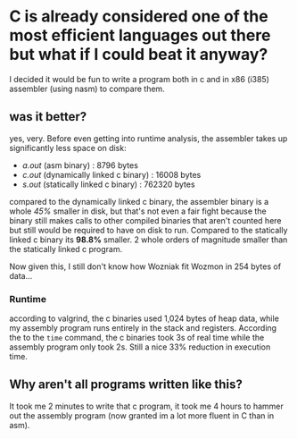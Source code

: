 ﻿# C is already considered one of the most efficient languages out there but what if I could beat it anyway?
I decided it would be fun to write a program both in c and in x86 (i385) assembler (using nasm) to compare them.



## was it better?
yes, very. Before even getting into runtime analysis, the assembler takes up significantly less space on disk:

- *a.out* (asm binary) : 8796 bytes
- *c.out* (dynamically linked c binary) : 16008 bytes
- *s.out* (statically linked c binary) : 762320 bytes

compared to the dynamically linked c binary, the assembler binary is a whole *45%* smaller in disk, but that's not even a fair fight because the binary still makes calls to other compiled binaries that aren't counted here but still would be required to have on disk to run. Compared to the statically linked c binary its **98.8%** smaller. 2 whole orders of magnitude smaller than the statically linked c program.

Now given this, I still don't know how Wozniak fit Wozmon in 254 bytes of data...

### Runtime
according to valgrind, the c binaries used 1,024 bytes of heap data, while my assembly program runs entirely in the stack and registers. According the to the `time` command, the c binaries took 3s of real time while the assembly program only took 2s. Still a nice 33% reduction in execution time. 



## Why aren't all programs written like this?
It took me 2 minutes to write that c program, it took me 4 hours to hammer out the assembly program (now granted im a lot more fluent in C than in asm).

